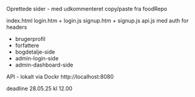 Oprettede sider - med udkommenteret copy/paste fra foodRepo 

index.html
login.htm + login.js
signup.htm + signup.js 
api.js med auth for headers


* brugerprofil
* forfattere
* bogdetalje-side
* admin-login-side
* admin-dashboard-side

API - lokalt via Dockr 
http://localhost:8080


deadline 28.05.25 kl 12.00 